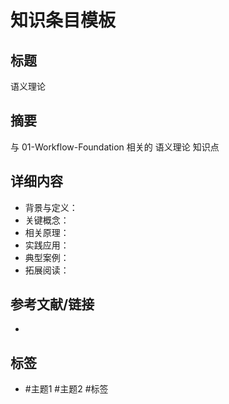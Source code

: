 # 知识条目模板

## 标题

语义理论

## 摘要

与 01-Workflow-Foundation 相关的 语义理论 知识点

## 详细内容

- 背景与定义：
- 关键概念：
- 相关原理：
- 实践应用：
- 典型案例：
- 拓展阅读：

## 参考文献/链接

-

## 标签

- #主题1 #主题2 #标签
